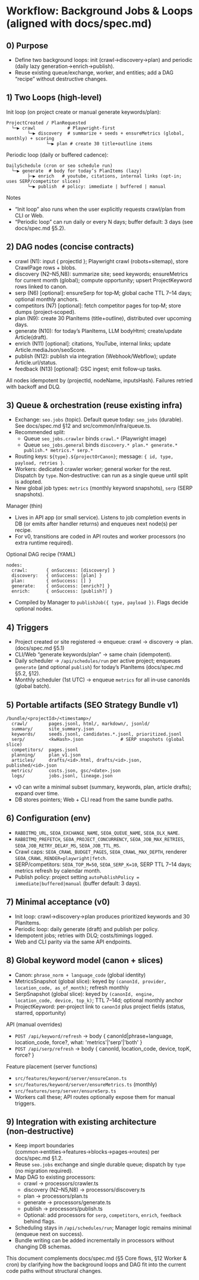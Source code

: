# Workflow: Background Jobs & Loops (aligned with docs/spec.md)

## 0) Purpose
- Define two background loops: init (crawl→discovery→plan) and periodic (daily lazy generation→enrich→publish).
- Reuse existing queue/exchange, worker, and entities; add a DAG “recipe” without destructive changes.

## 1) Two Loops (high‑level)

Init loop (on project create or manual generate keywords/plan):
```
ProjectCreated / PlanRequested
  └─▶ crawl            # Playwright-first
        └─▶ discovery  # summarize + seeds + ensureMetrics (global, monthly) + scoring
               └─▶ plan # create 30 title+outline items
```

Periodic loop (daily or buffered cadence):
```
DailySchedule (cron or seo schedule run)
  └─▶ generate  # body for today’s PlanItems (lazy)
        ├─▶ enrich   # youtube, citations, internal links (opt-in; uses SERP/competitor slices)
        └─▶ publish  # policy: immediate | buffered | manual
```

Notes
- “Init loop” also runs when the user explicitly requests crawl/plan from CLI or Web.
- “Periodic loop” can run daily or every N days; buffer default: 3 days (see docs/spec.md §5.2).

## 2) DAG nodes (concise contracts)
- crawl (N1): input { projectId }; Playwright crawl (robots+sitemap), store CrawlPage rows + blobs.
- discovery (N2–N5,N8): summarize site; seed keywords; ensureMetrics for current month (global); compute opportunity; upsert ProjectKeyword rows linked to canon.
- serp (N6) [optional]: ensureSerp for top‑M; global cache TTL 7–14 days; optional monthly anchors.
- competitors (N7) [optional]: fetch competitor pages for top‑M; store dumps (project‑scoped).
- plan (N9): create 30 PlanItems (title+outline), distributed over upcoming days.
- generate (N10): for today’s PlanItems, LLM bodyHtml; create/update Article(draft).
- enrich (N11) [optional]: citations, YouTube, internal links; update Article.mediaJson/seoScore.
- publish (N12): publish via integration (Webhook/Webflow); update Article.url/status.
- feedback (N13) [optional]: GSC ingest; emit follow‑up tasks.

All nodes idempotent by (projectId, nodeName, inputsHash). Failures retried with backoff and DLQ.

## 3) Queue & orchestration (reuse existing infra)
- Exchange: `seo.jobs` (topic). Default queue today: `seo_jobs` (durable). See docs/spec.md §12 and src/common/infra/queue.ts.
- Recommended split:
  - Queue `seo_jobs.crawler` binds `crawl.*` (Playwright image)
  - Queue `seo_jobs.general` binds `discovery.* plan.* generate.* publish.* metrics.* serp.*`
- Routing keys: `${type}.${projectOrCanon}`; message: `{ id, type, payload, retries }`.
- Workers: dedicated crawler worker; general worker for the rest. Dispatch by `type`. Non‑destructive: can run as a single queue until split is adopted.
- New global job types: `metrics` (monthly keyword snapshots), `serp` (SERP snapshots).

Manager (thin)
- Lives in API app (or small service). Listens to job completion events in DB (or emits after handler returns) and enqueues next node(s) per recipe.
- For v0, transitions are coded in API routes and worker processors (no extra runtime required).

Optional DAG recipe (YAML)
```
nodes:
  crawl:       { onSuccess: [discovery] }
  discovery:   { onSuccess: [plan] }
  plan:        { onSuccess: [] }
  generate:    { onSuccess: [enrich?] }
  enrich:      { onSuccess: [publish?] }
```
- Compiled by Manager to `publishJob({ type, payload })`. Flags decide optional nodes.

## 4) Triggers
- Project created or site registered → enqueue: crawl → discovery → plan. (docs/spec.md §5.1)
- CLI/Web “generate keywords/plan” → same chain (idempotent).
- Daily scheduler → `/api/schedules/run` per active project; enqueues `generate` (and optional `publish`) for today’s PlanItems (docs/spec.md §5.2, §12).
- Monthly scheduler (1st UTC) → enqueue `metrics` for all in‑use canonIds (global batch).

## 5) Portable artifacts (SEO Strategy Bundle v1)
```
/bundle/<projectId>/<timestamp>/
  crawl/        pages.jsonl, html/, markdown/, jsonld/
  summary/      site_summary.json
  keywords/     seeds.jsonl, candidates.*.jsonl, prioritized.jsonl
  serp/         <kwHash>.json              # SERP snapshots (global slice)
  competitors/  pages.jsonl
  planning/     plan_v1.json
  articles/     drafts/<id>.html, drafts/<id>.json, published/<id>.json
  metrics/      costs.json, gsc/<date>.json
  logs/         jobs.jsonl, lineage.json
```
- v0 can write a minimal subset (summary, keywords, plan, article drafts); expand over time.
- DB stores pointers; Web + CLI read from the same bundle paths.

## 6) Configuration (env)
- `RABBITMQ_URL`, `SEOA_EXCHANGE_NAME`, `SEOA_QUEUE_NAME`, `SEOA_DLX_NAME`.
- `RABBITMQ_PREFETCH`, `SEOA_PROJECT_CONCURRENCY`, `SEOA_JOB_MAX_RETRIES`, `SEOA_JOB_RETRY_DELAY_MS`, `SEOA_JOB_TTL_MS`.
- Crawl caps: `SEOA_CRAWL_BUDGET_PAGES`, `SEOA_CRAWL_MAX_DEPTH`, renderer `SEOA_CRAWL_RENDER=playwright|fetch`.
- SERP/competitors: `SEOA_TOP_M=50`, `SEOA_SERP_K=10`, SERP TTL 7–14 days; metrics refresh by calendar month.
- Publish policy: project setting `autoPublishPolicy = immediate|buffered|manual` (buffer default: 3 days).

## 7) Minimal acceptance (v0)
- Init loop: crawl→discovery→plan produces prioritized keywords and 30 PlanItems.
- Periodic loop: daily generate (draft) and publish per policy.
- Idempotent jobs; retries with DLQ; costs/timings logged.
- Web and CLI parity via the same API endpoints.

## 8) Global keyword model (canon + slices)
- Canon: `phrase_norm + language_code` (global identity)
- MetricsSnapshot (global slice): keyed by `(canonId, provider, location_code, as_of_month)`; refresh monthly
- SerpSnapshot (global slice): keyed by `(canonId, engine, location_code, device, top_k)`; TTL 7–14d; optional monthly anchor
- ProjectKeyword: per‑project link to `canonId` plus project fields (status, starred, opportunity)

API (manual overrides)
- `POST /api/keyword/refresh` → body { canonId|phrase+language, location_code, force?, what: 'metrics'|'serp'|'both' }
- `POST /api/serp/refresh` → body { canonId, location_code, device, topK, force? }

Feature placement (server functions)
- `src/features/keyword/server/ensureCanon.ts`
- `src/features/keyword/server/ensureMetrics.ts` (monthly)
- `src/features/serp/server/ensureSerp.ts`
- Workers call these; API routes optionally expose them for manual triggers.

## 9) Integration with existing architecture (non‑destructive)
- Keep import boundaries (common→entities→features→blocks→pages→routes) per docs/spec.md §1.2.
- Reuse `seo.jobs` exchange and single durable queue; dispatch by `type` (no migration required).
- Map DAG to existing processors:
  - crawl → processors/crawler.ts
  - discovery (N2–N5,N8) → processors/discovery.ts
  - plan → processors/plan.ts
  - generate → processors/generate.ts
  - publish → processors/publish.ts
  - Optional: add processors for `serp`, `competitors`, `enrich`, `feedback` behind flags.
- Scheduling stays in `/api/schedules/run`; Manager logic remains minimal (enqueue next on success).
- Bundle writing can be added incrementally in processors without changing DB schemas.

This document complements docs/spec.md (§5 Core flows, §12 Worker & cron) by clarifying how the background loops and DAG fit into the current code paths without structural changes.
